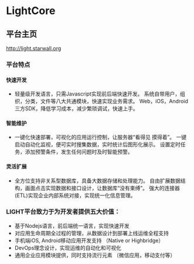 LightCore
==============

## 平台主页
http://light.starwall.org

### 平台特点

#### 快速开发
* 轻量级开发语言，只需Javascript实现前后端快速开发。
系统自带用户，组织，分类，文件等八大共通模块，快速实现业务需求。
Web，iOS，Android三方SDK，降低学习成本，减少繁琐调试，快速上手。

#### 智能维护
* 一键化快速部署，可视化的应用运行控制，让服务器“看得见 摸得着”。
一键启动自动化监视，便可实时搜集数据，实时统计后图形化展示。
设置定时任务，添加预警条件，发生任何问题时及时智能预警。

#### 灵活扩展
* 全方位支持非关系型数据库，具备大数据存储和处理能力。
自由扩展数据结构，画面点击实现数据和接口设计，让数据库“没有束缚”。
强大的连接器(ETL)实现企业内部系统对接，实现统一化信息管理。

### LIGHT平台致力于为开发者提供五大价值：
* 基于Nodejs语言，前后端统一语言，实现快速开发
* 对应用生命周期全过程的管理，从数据设计到部署上线运维全程支持
* 手机端iOS, Android移动应用开发支持 （Native or Highbridge）
* DevOps理念设计，实现运维的自动化和可视化
* 通用企业应用模块提供，同时支持流行元素 （微信应用，移动支付等）
